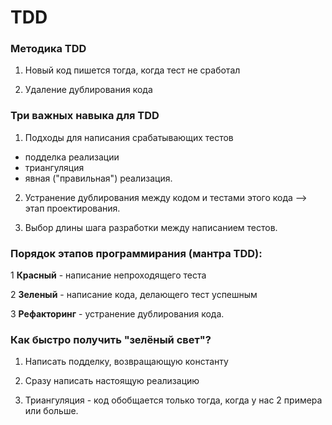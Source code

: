 # TDD

### Методика TDD

1. Новый код пишется тогда, когда тест не сработал

2. Удаление дублирования кода

### Три важных навыка для TDD

1. Подходы для написания срабатывающих тестов
 * подделка реализации
 * триангуляция
 * явная ("правильная") реализация.
 
2. Устранение дублирования между кодом и тестами этого кода --> этап проектирования.

3. Выбор длины шага разработки между написанием тестов.

### Порядок этапов программирания (мантра TDD):

1 __Красный__ - написание непроходящего теста

2 __Зеленый__ - написание кода, делающего тест успешным

3 __Рефакторинг__ - устранение дублирования кода.

### Как быстро получить "зелёный свет"?

1. Написать подделку, возвращающую константу

2. Сразу написать настоящую реализацию

3. Триангуляция - код обобщается только тогда, когда у нас 2 примера или больше.